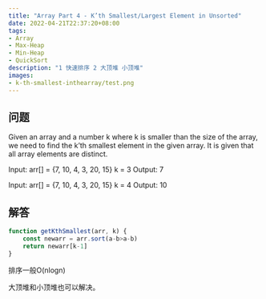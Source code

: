 ```yaml
---
title: "Array Part 4 - K’th Smallest/Largest Element in Unsorted"
date: 2022-04-21T22:37:20+08:00
tags:
- Array
- Max-Heap
- Min-Heap
- QuickSort
description: "1 快速排序 2 大顶堆 小顶堆"
images:
- k-th-smallest-inthearray/test.png
---
```


## 问题

Given an array and a number k where k is smaller than the size of the array, we need to find the k’th smallest element in the given array. It is given that all array elements are distinct.

Input: arr[] = {7, 10, 4, 3, 20, 15} 
k = 3 
Output: 7

Input: arr[] = {7, 10, 4, 3, 20, 15} 
k = 4 
Output: 10 

## 解答

```ts
function getKthSmallest(arr, k) {
    const newarr = arr.sort(a-b>a-b)
    return newarr[k-1]
}
```

排序一般O(nlogn)

大顶堆和小顶堆也可以解决。